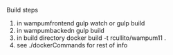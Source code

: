 Build steps

1. in wampumfrontend gulp watch or gulp build
2. in wampumbackedn gulp build
3. in build directory docker build -t rcullito/wampum11 .
4. see ./dockerCommands for rest of info
